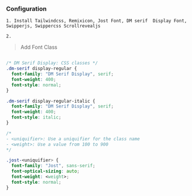 ### Configuration
    1. Install Tailwindcss, Remixicon, Jost Font, DM serif  Display Font, Swipperjs, Swippercss Scrollrevealjs 
    
    2.  

> Add Font Class
```css

/* DM Serif Display: CSS classes */
.dm-serif display-regular {
  font-family: "DM Serif Display", serif;
  font-weight: 400;
  font-style: normal;
}

.dm-serif display-regular-italic {
  font-family: "DM Serif Display", serif;
  font-weight: 400;
  font-style: italic;
}

/* 
- <uniquifier>: Use a uniquifier for the class name
- <weight>: Use a value from 100 to 900 
*/

.jost-<uniquifier> {
  font-family: "Jost", sans-serif;
  font-optical-sizing: auto;
  font-weight: <weight>;
  font-style: normal;
}
```